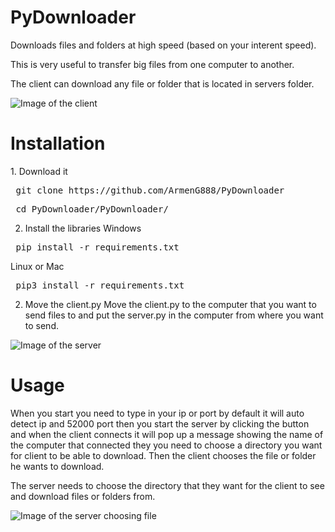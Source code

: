 # PyDownloader
Downloads files and folders at high speed (based on your interent speed).

This is very useful to transfer big files from one computer to another.

The client can download any file or folder that is located in servers folder.

![Image of the client](https://raw.githubusercontent.com/ArmenG888/PyDownloader/main/Screenshot/PyDownloaderV0.6.PNG)

<h1> Installation </h1>
1. Download it
<pre> git clone https://github.com/ArmenG888/PyDownloader </pre>
<pre> cd PyDownloader/PyDownloader/ </pre>

2. Install the libraries
Windows 
<pre> pip install -r requirements.txt </pre>
Linux or Mac
<pre> pip3 install -r requirements.txt </pre>
2. Move the client.py
Move the client.py to the computer that you want to send files to and put the server.py in the computer from where you want to send.

![Image of the server](https://raw.githubusercontent.com/ArmenG888/PyDownloader/main/Screenshot/server_screenshot.PNG)

<h1> Usage </h1>
When you start you need to type in your ip or port by default it will auto detect ip and 52000 port then you start the server by clicking the button and when the client connects it will pop up a message showing the name of the computer that connected they you need to choose a directory you want for client to be able to download. Then the client chooses the file or folder he wants to download.

The server needs to choose the directory that they want for the client to see and download files or folders from.

![Image of the server choosing file](https://raw.githubusercontent.com/ArmenG888/PyDownloader/main/Screenshot/Capture.PNG)
